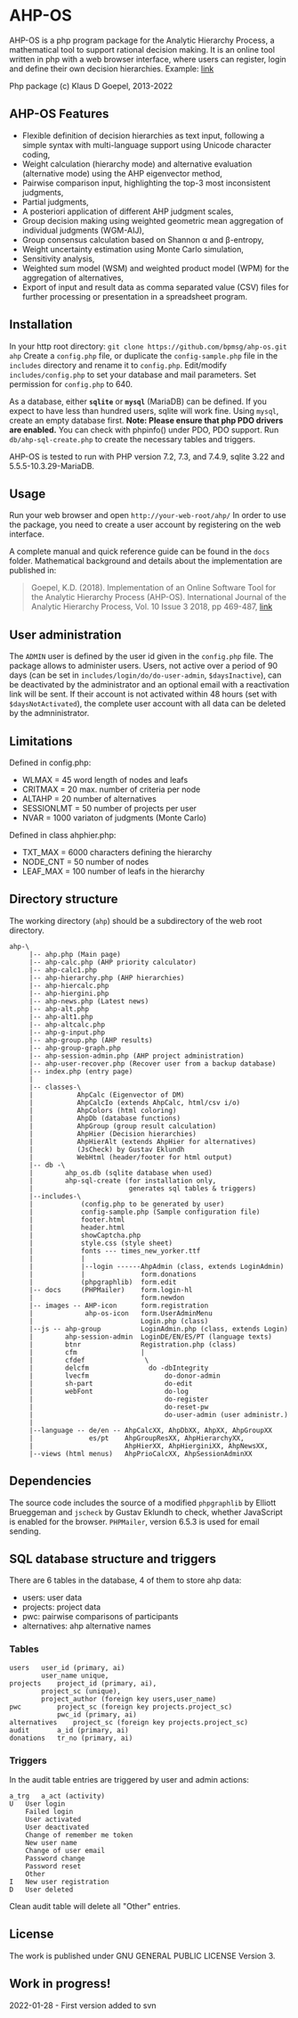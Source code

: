 # AHP-OS

AHP-OS is a php program package for the Analytic Hierarchy Process, a 
mathematical tool to support rational decision making. It is an online
tool written in php with a web browser interface, where users can 
register, login and define their own decision hierarchies.
Example: [link](https://bpmsg.com/ahp/)

Php package (c) Klaus D Goepel, 2013-2022

## AHP-OS Features

* Flexible definition of decision hierarchies as text input, following
  a simple syntax with multi-language support using Unicode character 
  coding,
* Weight calculation (hierarchy mode) and alternative evaluation 
 (alternative mode) using the AHP eigenvector method,
* Pairwise comparison input, highlighting the top-3 most inconsistent 
  judgments,
* Partial judgments,
* A posteriori application of different AHP judgment scales,
* Group decision making using weighted geometric mean aggregation of
 individual judgments (WGM-AIJ),
* Group consensus calculation based on Shannon α and β-entropy,
* Weight uncertainty estimation using Monte Carlo simulation,
* Sensitivity analysis,
* Weighted sum model (WSM) and weighted product model (WPM) for the
  aggregation of alternatives,
* Export of input and result data as comma separated value (CSV) files
  for further processing or presentation in a spreadsheet program.

## Installation

In your http root directory:
`git clone https://github.com/bpmsg/ahp-os.git ahp`
Create a `config.php` file, or duplicate the `config-sample.php` file
in the `includes` directory and rename it to `config.php`.
Edit/modify `includes/config.php` to set your database and mail 
parameters. Set permission for `config.php` to 640.

As a database, either **`sqlite`** or **`mysql`** (MariaDB) can be 
defined. If you expect to have less than hundred users, sqlite will 
work fine. Using `mysql`, create an empty database first.
**Note: Please ensure that php PDO drivers are enabled.** 
You can check with phpinfo() under PDO, PDO support. 
Run `db/ahp-sql-create.php` to create the necessary tables and triggers.

AHP-OS is tested to run with PHP version 7.2, 7.3, and 7.4.9, 
sqlite 3.22 and 5.5.5-10.3.29-MariaDB.


## Usage

Run your web browser and open `http://your-web-root/ahp/`
In order to use the package, you need to create a user account
by registering on the web interface.


A complete manual and quick reference guide can be found in the `docs` 
folder. Mathematical background and details about the implementation
are published in:

> Goepel, K.D. (2018). Implementation of an Online Software Tool for 
> the Analytic Hierarchy Process (AHP-OS). 
> International Journal of the Analytic Hierarchy Process, 
> Vol. 10 Issue 3 2018, pp 469-487,
> [link](https://doi.org/10.13033/ijahp.v10i3.590)

## User administration

The `ADMIN` user is defined by the user id given in the `config.php` 
file. The package allows to administer users. Users, not active over a 
period of 90 days (can be set in `includes/login/do/do-user-admin`, 
`$daysInactive`), can be deactivated by the administrator and an 
optional email with a reactivation link will be sent. If their account 
is  not activated within 48 hours (set with `$daysNotActivated`), 
the complete user account with all data can be deleted by the 
admninistrator. 

## Limitations

Defined in config.php:
* WLMAX   = 45 word length of nodes and leafs
* CRITMAX = 20 max. number of criteria per node
* ALTAHP  = 20 number of alternatives
* SESSIONLMT = 50 number of projects per user
* NVAR = 1000 variaton of judgments (Monte Carlo)

Defined in class ahphier.php:
* TXT_MAX = 6000 characters defining the hierarchy
* NODE_CNT = 50 number of nodes
* LEAF_MAX = 100 number of leafs in the hierarchy

## Directory structure

The working directory (`ahp`) should be a subdirectory of
the web root directory.

```
ahp-\
     |-- ahp.php (Main page)
     |-- ahp-calc.php (AHP priority calculator)
     |-- ahp-calc1.php
     |-- ahp-hierarchy.php (AHP hierarchies)
     |-- ahp-hiercalc.php
     |-- ahp-hiergini.php
     |-- ahp-news.php (Latest news)
     |-- ahp-alt.php
     |-- ahp-alt1.php
     |-- ahp-altcalc.php
     |-- ahp-g-input.php
     |-- ahp-group.php (AHP results)
     |-- ahp-group-graph.php
     |-- ahp-session-admin.php (AHP project administration)
     |-- ahp-user-recover.php (Recover user from a backup database)
     |-- index.php (entry page)
     |
     |-- classes-\
     |           AhpCalc (Eigenvector of DM)
     |           AhpCalcIo (extends AhpCalc, html/csv i/o)
     |           AhpColors (html coloring)
     |           AhpDb (database functions)
     |           AhpGroup (group result calculation)
     |           AhpHier (Decision hierarchies)
     |           AhpHierAlt (extends AhpHier for alternatives)
     |           (JsCheck) by Gustav Eklundh
     |           WebHtml (header/footer for html output)
     |-- db -\ 
     |        ahp_os.db (sqlite database when used)
     |        ahp-sql-create (for installation only,
     |                        generates sql tables & triggers)
     |--includes-\
     |            (config.php to be generated by user)
     |            config-sample.php (Sample configuration file)
     |            footer.html
     |            header.html
     |            showCaptcha.php
     |            style.css (style sheet)
     |            fonts --- times_new_yorker.ttf
     |            |
     |            |--login ------AhpAdmin (class, extends LoginAdmin)
     |            |              form.donations
     |            (phpgraphlib)  form.edit
     |-- docs     (PHPMailer)    form.login-hl
     |                           form.newdon
     |-- images -- AHP-icon      form.registration
     |             ahp-os-icon   form.UserAdminMenu
     |                           Login.php (class)
     |--js -- ahp-group          LoginAdmin.php (class, extends Login)
     |        ahp-session-admin  LoginDE/EN/ES/PT (language texts)
     |        btnr               Registration.php (class)
     |        cfm                |
     |        cfdef               \
     |        delcfm               do -dbIntegrity
     |        lvecfm                   do-donor-admin
     |        sh-part                  do-edit
     |        webFont                  do-log
     |                                 do-register
     |                                 do-reset-pw
     |                                 do-user-admin (user administr.)
     |
     |--language -- de/en -- AhpCalcXX, AhpDbXX, AhpXX, AhpGroupXX
     |              es/pt    AhpGroupResXX, AhpHierarchyXX,
     |                       AhpHierXX, AhpHierginiXX, AhpNewsXX,
     |--views (html menus)   AhpPrioCalcXX, AhpSessionAdminXX
```
## Dependencies
The source code includes the source of a modified `phpgraphlib` by 
Elliott Brueggeman and `jscheck` by Gustav Eklundh to check, whether
JavaScript is enabled for the browser. `PHPMailer`, version 6.5.3 is 
used for email sending.

## SQL database structure and triggers
There are 6 tables in the database, 4 of them to store ahp data:
* users: user data
* projects: project data 
* pwc: pairwise comparisons of participants
* alternatives: ahp alternative names

### Tables
```
users	user_id (primary, ai)
		user_name unique,
projects	project_id (primary, ai), 
		project_sc (unique), 
		project_author (foreign key users,user_name)
pwc	        project_sc (foreign key projects.project_sc)
	        pwc_id (primary, ai)
alternatives	project_sc (foreign key projects.project_sc)
audit		a_id (primary, ai)
donations	tr_no (primary, ai)
```
### Triggers
In the audit table entries are triggered by user and admin actions:
```
a_trg	a_act (activity)
U	User login
	Failed login
	User activated
	User deactivated
	Change of remember me token
	New user name
	Change of user email
	Password change
	Password reset
	Other
I	New user registration
D	User deleted
```
Clean audit table will delete all "Other" entries.
## License
The work is published under GNU GENERAL PUBLIC LICENSE Version 3.

## Work in progress!

2022-01-28 - First version added to svn
